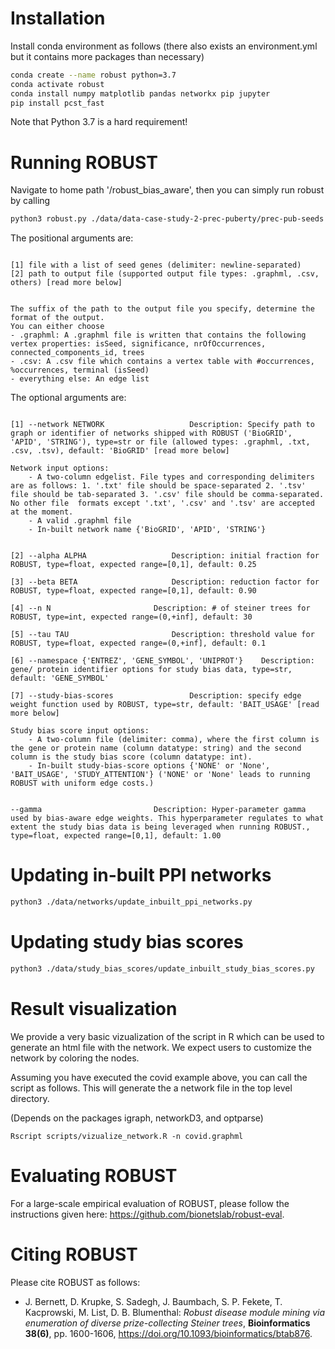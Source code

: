 # Installation

Install conda environment as follows (there also exists an environment.yml but it contains more packages than necessary)
```bash
conda create --name robust python=3.7
conda activate robust
conda install numpy matplotlib pandas networkx pip jupyter
pip install pcst_fast
```
Note that Python 3.7 is a hard requirement!

# Running ROBUST

Navigate to home path '/robust_bias_aware', then you can simply run robust by calling 
```bash
python3 robust.py ./data/data-case-study-2-prec-puberty/prec-pub-seeds.txt prec_puberty.graphml
```
The positional arguments are:
```

[1] file with a list of seed genes (delimiter: newline-separated)
[2] path to output file (supported output file types: .graphml, .csv, others) [read more below]


The suffix of the path to the output file you specify, determine the format of the output.
You can either choose
- .graphml: A .graphml file is written that contains the following vertex properties: isSeed, significance, nrOfOccurrences, connected_components_id, trees
- .csv: A .csv file which contains a vertex table with #occurrences, %occurrences, terminal (isSeed) 
- everything else: An edge list

```
The optional arguments are:
```

[1] --network NETWORK					Description: Specify path to graph or identifier of networks shipped with ROBUST ('BioGRID', 'APID', 'STRING'), type=str or file (allowed types: .graphml, .txt, .csv, .tsv), default: 'BioGRID' [read more below]

Network input options:
	- A two-column edgelist. File types and corresponding delimiters are as follows: 1. '.txt' file should be space-separated 2. '.tsv' file should be tab-separated 3. '.csv' file should be comma-separated. No other file  formats except '.txt', '.csv' and '.tsv' are accepted at the moment.
	- A valid .graphml file
	- In-built network name {'BioGRID', 'APID', 'STRING'}


[2] --alpha ALPHA					Description: initial fraction for ROBUST, type=float, expected range=[0,1], default: 0.25

[3] --beta BETA						Description: reduction factor for ROBUST, type=float, expected range=[0,1], default: 0.90

[4] --n N						Description: # of steiner trees for ROBUST, type=int, expected range=(0,+inf], default: 30

[5] --tau TAU						Description: threshold value for ROBUST, type=float, expected range=(0,+inf], default: 0.1

[6] --namespace {'ENTREZ', 'GENE_SYMBOL', 'UNIPROT'}	Description: gene/ protein identifier options for study bias data, type=str, default: 'GENE_SYMBOL'

[7] --study-bias-scores					Description: specify edge weight function used by ROBUST, type=str, default: 'BAIT_USAGE' [read more below]

Study bias score input options:
	- A two-column file (delimiter: comma), where the first column is the gene or protein name (column datatype: string) and the second column is the study bias score (column datatype: int).
	- In-built study-bias-score options {'NONE' or 'None', 'BAIT_USAGE', 'STUDY_ATTENTION'} ('NONE' or 'None' leads to running ROBUST with uniform edge costs.)


--gamma							Description: Hyper-parameter gamma used by bias-aware edge weights. This hyperparameter regulates to what extent the study bias data is being leveraged when running ROBUST., type=float, expected range=[0,1], default: 1.00
```

# Updating in-built PPI networks
```bash
python3 ./data/networks/update_inbuilt_ppi_networks.py
```

# Updating study bias scores
```bash
python3 ./data/study_bias_scores/update_inbuilt_study_bias_scores.py
```

# Result visualization
We provide a very basic vizualization of the script in R which can be used to generate an html file with the network. We expect users to customize the network by coloring the nodes.

Assuming you have executed the covid example above, you can call the script as follows. This will generate the a network file in the top level directory.

(Depends on the packages igraph, networkD3, and optparse)
```
Rscript scripts/vizualize_network.R -n covid.graphml
```

# Evaluating ROBUST

For a large-scale empirical evaluation of ROBUST, please follow the instructions given here: https://github.com/bionetslab/robust-eval.

# Citing ROBUST

Please cite ROBUST as follows:
- J. Bernett, D. Krupke, S. Sadegh, J. Baumbach, S. P. Fekete, T. Kacprowski, M. List, D. B. Blumenthal: *Robust disease module mining via enumeration of diverse prize-collecting Steiner trees*, **Bioinformatics 38(6)**, pp. 1600-1606, https://doi.org/10.1093/bioinformatics/btab876.
